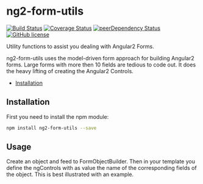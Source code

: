 
# ng2-form-utils
[![Build Status](https://travis-ci.org/haiko/ng2-form-utils.svg?branch=master)](https://travis-ci.org/haiko/ng2-form-utils)
[![Coverage Status](https://coveralls.io/repos/github/haiko/ng2-form-utils/badge.svg?branch=master)](https://coveralls.io/github/haiko/ng2-form-utils?branch=master)
[![peerDependency Status](https://david-dm.org/haiko/ng2-form-utils/peer-status.svg)](https://david-dm.org/haiko/ng2-form-utils#info=peerDependencies)
[![GitHub license](https://img.shields.io/badge/license-MIT-blue.svg)](https://raw.githubusercontent.com/haiko/ng2-form-utils/master/LICENSE)

Utility functions to assist you dealing with Angular2 Forms.

ng2-form-utils uses the model-driven form approach for building Angular2 forms. Large forms with more then 10 fields are tedious to code out. It does the heavy lifting of creating the Angular2 Controls.


* [Installation](#installation)

## Installation
First you need to install the npm module:
```sh
npm install ng2-form-utils --save
```

## Usage

Create an object and feed to FormObjectBuilder. Then in your template you define the ngControls with as value the name of the corresponding fields of the object. This is best illustrated with an example.  


